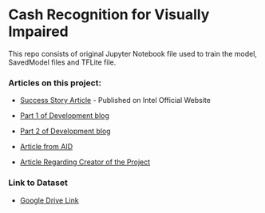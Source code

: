 # Cash Recognition for Visually Impaired

This repo consists of original Jupyter Notebook file used to train the model, SavedModel files and TFLite file.

### Articles on this project:

* [Success Story Article](https://software.intel.com/en-us/articles/success-story-using-ai-to-help-visually-impaired-people-identify-cash) - Published on Intel Official Website

* [Part 1 of Development blog](https://software.intel.com/en-us/blogs/2017/11/21/cash-recognition-for-the-visually-impaired-using-deep-learning)

* [Part 2 of Development blog](https://software.intel.com/en-us/blogs/2018/12/04/cash-recognition-for-the-visually-impaired)

* [Article from AID](http://ainepal.org/public-release-of-cash-recognition-for-visually-impaired/)

* [Article Regarding Creator of the Project](https://software.intel.com/en-us/blogs/2018/03/27/ai-student-ambassador-kshitiz-rimal-using-ai-to-create-a-positive-impact-in-nepal)


### Link to Dataset

* [Google Drive Link](https://drive.google.com/open?id=1SQRXVs1pn-c_LchlDRdLbzNFs4WxU26q)

